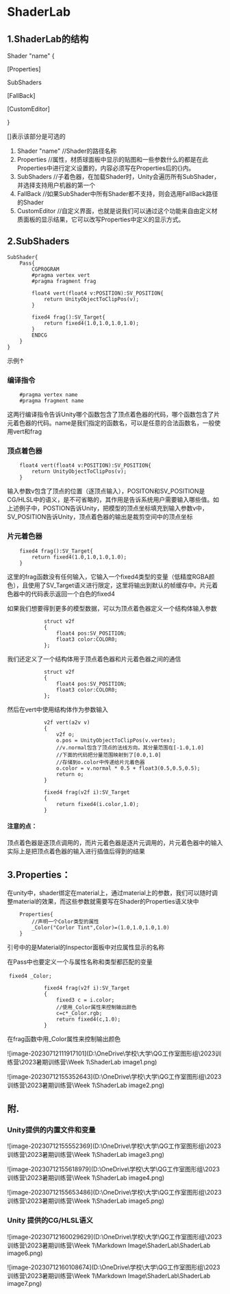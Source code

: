 # ShaderLab

## 1.ShaderLab的结构

Shader "name" { 

[Properties] 

SubShaders 

[FallBack] 

[CustomEditor] 

}

[]表示该部分是可选的

1. Shader "name"  //Shader的路径名称
2. Properties  //属性，材质球面板中显示的贴图和一些参数什么的都是在此Properties中进行定义设置的，内容必须写在Properties后的{}内。
3. SubShaders  //子着色器，在加载Shader时，Unity会遍历所有SubShader，并选择支持用户机器的第一个
4. FallBack  //如果SubShader中所有Shader都不支持，则会选用FallBack路径的Shader
5. CustomEditor  //自定义界面，也就是说我们可以通过这个功能来自由定义材质面板的显示结果，它可以改写Properties中定义的显示方式。

## 2.SubShaders



```ShaderLab
SubShader{
    Pass{
    	CGPROGRAM
   	    #pragma vertex vert
		#pragma fragment frag

		float4 vert(float4 v:POSITION):SV_POSITION{
			return UnityObjectToClipPos(v);
		}

		fixed4 frag():SV_Target{
			return fixed4(1.0,1.0,1.0,1.0);
		}
		ENDCG
	}
}
```

示例↑

### 编译指令

   	    #pragma vertex name
   		#pragma fragment name

这两行编译指令告诉Unity哪个函数包含了顶点着色器的代码，哪个函数包含了片元着色器的代码。name是我们指定的函数名，可以是任意的合法函数名，一般使用vert和frag

### 顶点着色器

```ShaderLab
	float4 vert(float4 v:POSITION):SV_POSITION{
		return UnityObjectToClipPos(v);
	}
```

输入参数v包含了顶点的位置（逐顶点输入），POSITON和SV_POSITION是CG/HLSL中的语义，是不可省略的，其作用是告诉系统用户需要输入哪些值。如上述例子中，POSTION告诉Unity，把模型的顶点坐标填充到输入参数v中，SV_POSITION告诉Unity，顶点着色器的输出是裁剪空间中的顶点坐标

### 片元着色器

		fixed4 frag():SV_Target{
			return fixed4(1.0,1.0,1.0,1.0);
		}

这里的frag函数没有任何输入，它输入一个fixed4类型的变量（低精度RGBA颜色），且使用了SV_Target语义进行限定，这里将输出到默认的帧缓存中。片元着色器中的代码表示返回一个白色的fixed4



如果我们想要得到更多的模型数据，可以为顶点着色器定义一个结构体输入参数

```ShaderLab
			struct v2f
			{
				float4 pos:SV_POSITION;
				float3 color:COLOR0;
			};
```

我们还定义了一个结构体用于顶点着色器和片元着色器之间的通信

```ShaderLab
			struct v2f
			{
				float4 pos:SV_POSITION;
				float3 color:COLOR0;
			};
```

然后在vert中使用结构体作为参数输入

```ShaderLab
			v2f vert(a2v v)
			{
				v2f o;
				o.pos = UnityObjectToClipPos(v.vertex);
				//v.normal包含了顶点的法线方向，其分量范围在[-1.0,1.0]
				//下面的代码把分量范围映射到了[0.0,1.0]
				//存储到o.color中传递给片元着色器
				o.color = v.normal * 0.5 + float3(0.5,0.5,0.5);
				return o;
			}
```

```ShaderLab
			fixed4 frag(v2f i):SV_Target
			{
				return fixed4(i.color,1.0);
			}
```

#### 注意的点：

顶点着色器是逐顶点调用的，而片元着色器是逐片元调用的，片元着色器中的输入实际上是把顶点着色器的输入进行插值后得到的结果

## 3.Properties：

在unity中，shader绑定在material上，通过material上的参数，我们可以随时调整material的效果，而这些参数就需要写在Shader的Properties语义块中

```ShaderLab
	Properties{
		//声明一个Color类型的属性
		_Color("Corlor Tint",Color)=(1.0,1.0,1.0,1.0)
	}
```

引号中的是Material的Inspector面板中对应属性显示的名称

在Pass中也要定义一个与属性名称和类型都匹配的变量

​    `fixed4 _Color;`

```ShaderLab
			fixed4 frag(v2f i):SV_Target
			{
				fixed3 c = i.color;
				//使用_Color属性来控制输出颜色
				c=c*_Color.rgb;
				return fixed4(c,1.0);
			}
```

在frag函数中用_Color属性来控制输出颜色

![image-20230712111917101](D:\OneDrive\学校\大学\QG工作室图形组\2023训练营\2023暑期训练营\Week 1\ShaderLab image1.png)

![image-20230712155352643](D:\OneDrive\学校\大学\QG工作室图形组\2023训练营\2023暑期训练营\Week 1\ShaderLab image2.png)

## 附.

### Unity提供的内置文件和变量

![image-20230712155552369](D:\OneDrive\学校\大学\QG工作室图形组\2023训练营\2023暑期训练营\Week 1\ShaderLab image3.png)

![image-20230712155618979](D:\OneDrive\学校\大学\QG工作室图形组\2023训练营\2023暑期训练营\Week 1\ShaderLab image4.png)

![image-20230712155653486](D:\OneDrive\学校\大学\QG工作室图形组\2023训练营\2023暑期训练营\Week 1\ShaderLab image5.png)

### Unity 提供的CG/HLSL语义

![image-20230712160029629](D:\OneDrive\学校\大学\QG工作室图形组\2023训练营\2023暑期训练营\Week 1\Markdown Image\ShaderLab\ShaderLab image6.png)

![image-20230712160108674](D:\OneDrive\学校\大学\QG工作室图形组\2023训练营\2023暑期训练营\Week 1\Markdown Image\ShaderLab\ShaderLab image7.png)

